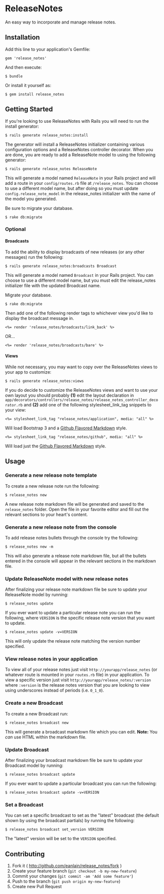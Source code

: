 # ReleaseNotes

An easy way to incorporate and manage release notes.

## Installation

Add this line to your application's Gemfile:

    gem 'release_notes'

And then execute:

    $ bundle

Or install it yourself as:

    $ gem install release_notes

## Getting Started

If you're looking to use ReleaseNotes with Rails you will need to run the install generator:

    $ rails generate release_notes:install

The generator will install a ReleaseNotes initializer containing various configuration options and a ReleaseNotes controller decorator. When you are done, you are ready to add a ReleaseNote model to using the following generator:

    $ rails generate release_notes ReleaseNote

This will generate a model named `ReleaseNote` in your Rails project and will add a route in your `config/routes.rb` file at `/release_notes`. You can choose to use a different model name, but after doing so you must update `config.release_note_model` in the release_notes initializer with the name of the model you generated.

Be sure to migrate your database.

    $ rake db:migrate

### Optional

#### Broadcasts

To add the ability to display broadcasts of new releases (or any other messages) run the following:

    $ rails generate release_notes:broadcasts Broadcast

This will generate a model named `Broadcast` in your Rails project. You can choose to use a different model name, but you must edit the release_notes initializer file with the updated Broadcast name.

Migrate your database.

    $ rake db:migrate

Then add one of the following render tags to whichever view you'd like to display the broadcast message in.

    <%= render 'release_notes/broadcasts/link_back' %>

OR...

    <%= render 'release_notes/broadcasts/bare' %>

#### Views

While not necessary, you may want to copy over the ReleaseNotes views to your app to customize:

    $ rails generate release_notes:views

If you do decide to customize the ReleaseNotes views and want to use your own layout you should probably **(1)** edit the layout declaration in `app/decorators/controllers/release_notes/release_notes_controller_decorator.rb` and **(2)** add one of the following stylesheet_link_tag snippets to your view:

    <%= stylesheet_link_tag "release_notes/application", media: "all" %>

Will load Bootstrap 3 and a [Github Flavored Markdown](https://help.github.com/articles/github-flavored-markdown) style.

    <%= stylesheet_link_tag "release_notes/github", media: "all" %>

Will load just the [Github Flavored Markdown](https://help.github.com/articles/github-flavored-markdown) style.


## Usage

### Generate a new release note template

To create a new release note run the following:

    $ release_notes new

A new release note markdown file will be generated and saved to the `release_notes` folder. Open the file in your favorite editor and fill out the relevant sections to your heart's content.

### Generate a new release note from the console

To add release notes bullets through the console try the following:

    $ release_notes new -m

This will also generate a release note markdown file, but all the bullets entered in the console will appear in the relevant sections in the markdown file.

### Update ReleaseNote model with new release notes

After finalizing your release note markdown file be sure to update your ReleaseNote model by running:

    $ release_notes update

If you ever want to update a particular release note you can run the following, where `VERSION` is the specific release note version that you want to update.

    $ release_notes update -v=VERSION

This will only update the release note matching the version number specified.

### View release notes in your application

To view all of your release notes just visit `http://yourapp/release_notes` (or whatever route is mounted in your `routes.rb` file) in your application. To view a specific version just visit `http://yourapp/release_notes/:version` where `:version` is the release notes version that you are looking to view using underscores instead of periods (i.e. `0_1_0`).

### Create a new Broadcast

To create a new Broadcast run:

    $ release_notes broadcast new

This will generate a broadcast markdown file which you can edit.
**Note:** You *can* use HTML within the markdown file.

### Update Broadcast

After finalizing your broadcast markdown file be sure to update your Broadcast model by running:

    $ release_notes broadcast update

If you ever want to update a particular broadcast you can run the following:

    $ release_notes broadcast update -v=VERSION

### Set a Broadcast

You can set a specific broadcast to set as the "latest" broadcast (the default shown by using the broadcast partials) by running the following:

    $ release_notes broadcast set_version VERSION

The "latest" version will be set to the `VERSION` specified.

## Contributing

1. Fork it ( http://github.com/eanlain/release_notes/fork )
2. Create your feature branch (`git checkout -b my-new-feature`)
3. Commit your changes (`git commit -am 'Add some feature'`)
4. Push to the branch (`git push origin my-new-feature`)
5. Create new Pull Request
